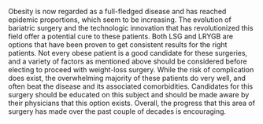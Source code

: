 Obesity is now regarded as a full-fledged disease and has reached epidemic proportions, which seem to be increasing. The evolution of bariatric surgery and the technologic innovation that has revolutionized this field offer a potential cure to these patients. Both LSG and LRYGB are options that have been proven to get consistent results for the right patients. Not every obese patient is a good candidate for these surgeries, and a variety of factors as mentioned above should be considered before electing to proceed with weight-loss surgery. While the risk of complication does exist, the overwhelming majority of these patients do very well, and often beat the disease and its associated comorbidities. Candidates for this surgery should be educated on this subject and should be made aware by their physicians that this option exists. Overall, the progress that this area of surgery has made over the past couple of decades is encouraging.